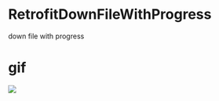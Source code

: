 # RetrofitDownFileWithProgress
down file with progress

# gif 
![](http://7u2mnh.com1.z0.glb.clouddn.com/downfile.gif)

